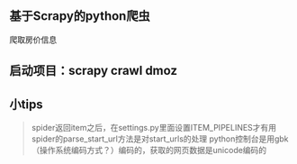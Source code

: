 ## 基于Scrapy的python爬虫

爬取房价信息

## 启动项目：scrapy crawl dmoz

## 小tips

> spider返回item之后，在settings.py里面设置ITEM_PIPELINES才有用
> spider的parse_start_url方法是对start_urls的处理
> python控制台是用gbk（操作系统编码方式？）编码的，获取的网页数据是unicode编码的